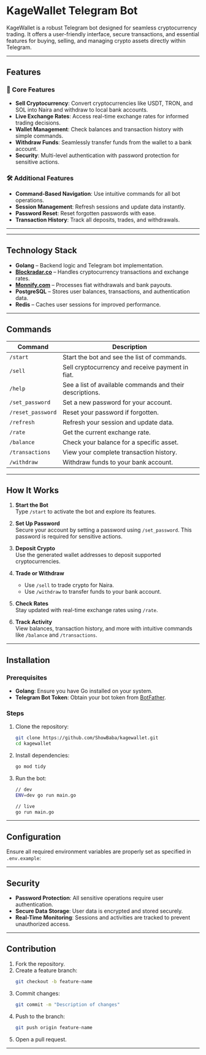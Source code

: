 # KageWallet Telegram Bot

KageWallet is a robust Telegram bot designed for seamless cryptocurrency trading. It offers a user-friendly interface, secure transactions, and essential features for buying, selling, and managing crypto assets directly within Telegram.

---

## Features

### 📌 Core Features
- **Sell Cryptocurrency**: Convert cryptocurrencies like USDT, TRON, and SOL into Naira and withdraw to local bank accounts.
- **Live Exchange Rates**: Access real-time exchange rates for informed trading decisions.
- **Wallet Management**: Check balances and transaction history with simple commands.
- **Withdraw Funds**: Seamlessly transfer funds from the wallet to a bank account.
- **Security**: Multi-level authentication with password protection for sensitive actions.

### 🛠 Additional Features
- **Command-Based Navigation**: Use intuitive commands for all bot operations.
- **Session Management**: Refresh sessions and update data instantly.
- **Password Reset**: Reset forgotten passwords with ease.
- **Transaction History**: Track all deposits, trades, and withdrawals.

---

---

## Technology Stack

- **Golang** – Backend logic and Telegram bot implementation.
- **[Blockradar.co](https://www.blockradar.co/)** – Handles cryptocurrency transactions and exchange rates.
- **[Monnify.com](https://www.monnify.com/)** – Processes fiat withdrawals and bank payouts.
- **PostgreSQL** – Stores user balances, transactions, and authentication data.
- **Redis** – Caches user sessions for improved performance.

---

## Commands

| Command              | Description                                           |
|----------------------|-------------------------------------------------------|
| `/start`             | Start the bot and see the list of commands.           |
| `/sell`              | Sell cryptocurrency and receive payment in fiat.      |
| `/help`              | See a list of available commands and their descriptions. |
| `/set_password`      | Set a new password for your account.                  |
| `/reset_password`    | Reset your password if forgotten.                     |
| `/refresh`           | Refresh your session and update data.                |
| `/rate`              | Get the current exchange rate.                        |
| `/balance`           | Check your balance for a specific asset.             |
| `/transactions`      | View your complete transaction history.               |
| `/withdraw`          | Withdraw funds to your bank account.                 |

---

## How It Works

1. **Start the Bot**  
   Type `/start` to activate the bot and explore its features.

2. **Set Up Password**  
   Secure your account by setting a password using `/set_password`. This password is required for sensitive actions.

3. **Deposit Crypto**  
   Use the generated wallet addresses to deposit supported cryptocurrencies.

4. **Trade or Withdraw**
    - Use `/sell` to trade crypto for Naira.
    - Use `/withdraw` to transfer funds to your bank account.

5. **Check Rates**  
   Stay updated with real-time exchange rates using `/rate`.

6. **Track Activity**  
   View balances, transaction history, and more with intuitive commands like `/balance` and `/transactions`.

---

## Installation

### Prerequisites
- **Golang**: Ensure you have Go installed on your system.
- **Telegram Bot Token**: Obtain your bot token from [BotFather](https://core.telegram.org/bots#botfather).

### Steps
1. Clone the repository:
   ```bash
   git clone https://github.com/ShowBaba/kagewallet.git
   cd kagewallet
   ```

2. Install dependencies:
   ```bash
   go mod tidy
   ```

3. Run the bot:
   ```bash
   // dev
   ENV=dev go run main.go
   
   // live
   go run main.go
   ```

---

## Configuration

Ensure all required environment variables are properly set as specified in `.env.example`:

---

## Security

- **Password Protection**: All sensitive operations require user authentication.
- **Secure Data Storage**: User data is encrypted and stored securely.
- **Real-Time Monitoring**: Sessions and activities are tracked to prevent unauthorized access.

---

## Contribution

1. Fork the repository.
2. Create a feature branch:
   ```bash
   git checkout -b feature-name
   ```
3. Commit changes:
   ```bash
   git commit -m "Description of changes"
   ```
4. Push to the branch:
   ```bash
   git push origin feature-name
   ```
5. Open a pull request.

---

